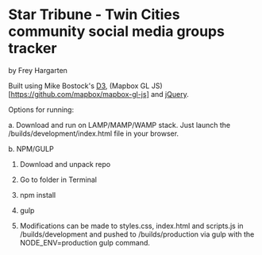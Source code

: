 Star Tribune - Twin Cities community social media groups tracker
================

by Frey Hargarten

Built using Mike Bostock's [D3](https://github.com/mbostock/d3), (Mapbox GL JS)[https://github.com/mapbox/mapbox-gl-js] and [jQuery](https://github.com/jquery/jquery).

Options for running:

a. Download and run on LAMP/MAMP/WAMP stack. Just launch the /builds/development/index.html file in your browser.

b. NPM/GULP

1. Download and unpack repo

2. Go to folder in Terminal

3. npm install

4. gulp

5. Modifications can be made to styles.css, index.html and scripts.js in /builds/development and pushed to /builds/production via gulp with the NODE_ENV=production gulp command.